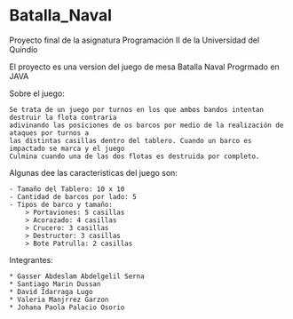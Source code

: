 # Batalla_Naval
Proyecto final de la asignatura Programación II de la Universidad del Quindío

El proyecto es una version del juego de mesa Batalla Naval Progrmado en JAVA

Sobre el juego:
```
Se trata de un juego por turnos en los que ambos bandos intentan destruir la flota contraria
adivinando las posiciones de os barcos por medio de la realización de ataques por turnos a 
las distintas casillas dentro del tablero. Cuando un barco es impactado se marca y el juego
Culmina cuando una de las dos flotas es destruida por completo.
```
Algunas dee las caracteristicas del juego son:
```
- Tamaño del Tablero: 10 x 10
- Cantidad de barcos por lado: 5
- Tipos de barco y tamaño:
    > Portaviones: 5 casillas
    > Acorazado: 4 casillas
    > Crucero: 3 casillas
    > Destructor: 3 casillas
    > Bote Patrulla: 2 casillas
```

Integrantes:
```
* Gasser Abdeslam Abdelgelil Serna
* Santiago Marin Dussan
* David Idarraga Lugo
* Valeria Manjrrez Garzon
* Johana Paola Palacio Osorio
```
